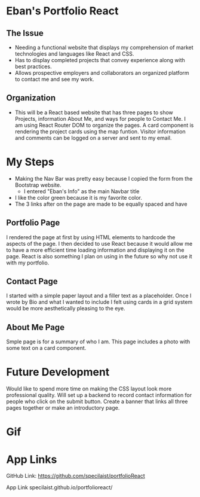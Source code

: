 # Eban's Portfolio React

## The Issue
* Needing a functional website that displays my comprehension of market technologies and languages like React and CSS. 
* Has to display completed projects that convey experience along with best practices. 
* Allows prospective employers and collaborators an organized platform to contact me and see my work.

## Organization
* This will be a React based website that has three pages to show Projects, information About Me, and ways for people to Contact Me. I am using React Router DOM to organize the pages. A card component is rendering the project cards using the map funtion. Visitor information and comments can be logged on a server and sent to my email. 

# My Steps
   * Making the Nav Bar was pretty easy because I copied the form from the Bootstrap website.
      * I entered "Eban's Info" as the main Navbar title
   * I like the color green because it is my favorite color.
   * The 3 links after on the page are made to be equally spaced and have 

## Portfolio Page
I rendered the page at first by using HTML elements to hardcode the aspects of the page.
I then decided to use React because it would allow me to have a more efficient time loading information and displaying it on the page. React is also something I plan on using in the future so why not use it with my portfolio.

## Contact Page
I started with a simple paper layout and a filler text as a placeholder.
Once I wrote by Bio and what I wanted to include I felt using cards in a grid system would be more aesthetically pleasing to the eye.

## About Me Page
Smple page is for a summary of who I am. This page includes a photo with some text on a card component.

# Future Development
Would like to spend more time on making the CSS layout look more professional quality. Will set up a backend to record contact information for people who click on the submit button. Create a banner that links all three pages together or make an introductory page. 

# Gif

# App Links

GitHub Link:
https://github.com/specilaist/portfolioReact

App Link
specilaist.github.io/portfolioreact/

